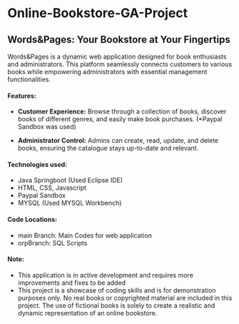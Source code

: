 # Online-Bookstore-GA-Project
## Words&Pages: Your Bookstore at Your Fingertips
Words&Pages is a dynamic web application designed for book enthusiasts and administrators. This platform seamlessly connects customers to various books while empowering administrators with essential management functionalities.

#### Features:
- **Customer Experience:** Browse through a collection of books, discover books of different genres, and easily make book purchases. (*Paypal Sandbox was used)

- **Administrator Control:** Admins can create, read, update, and delete books, ensuring the catalogue stays up-to-date and relevant. 




#### Technologies used:
- Java Springboot (Used Eclipse IDE)
- HTML, CSS, Javascript
- Paypal Sandbox
- MYSQL (Used MYSQL Workbench)


#### Code Locations:
- main Branch: Main Codes for web application
- orpBranch: SQL Scripts 

#### Note: 
* This application is in active development and requires more improvements and fixes to be added
* This project is a showcase of coding skills and is for demonstration purposes only. No real books or copyrighted material are included in this project. The use of fictional books is solely to create a realistic and dynamic representation of an online bookstore.


